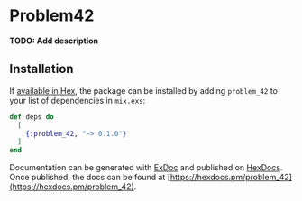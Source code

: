# Problem42

**TODO: Add description**

## Installation

If [available in Hex](https://hex.pm/docs/publish), the package can be installed
by adding `problem_42` to your list of dependencies in `mix.exs`:

```elixir
def deps do
  [
    {:problem_42, "~> 0.1.0"}
  ]
end
```

Documentation can be generated with [ExDoc](https://github.com/elixir-lang/ex_doc)
and published on [HexDocs](https://hexdocs.pm). Once published, the docs can
be found at [https://hexdocs.pm/problem_42](https://hexdocs.pm/problem_42).

